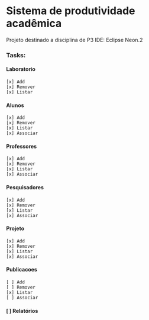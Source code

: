 # Sistema de produtividade acadêmica
Projeto destinado a disciplina de P3
IDE: Eclipse Neon.2

### Tasks:
#### Laboratorio
	[x] Add
	[x] Remover
	[x] Listar
#### Alunos
	[x] Add
	[x] Remover
	[x] Listar
	[x] Associar
#### Professores
	[x] Add
	[x] Remover
	[x] Listar
	[x] Associar
#### Pesquisadores
	[x] Add
	[x] Remover
	[x] Listar
	[x] Associar
#### Projeto
	[x] Add
	[x] Remover
	[x] Listar
	[x] Associar
#### Publicacoes
	[ ] Add
	[ ] Remover
	[x] Listar
	[ ] Associar
#### [ ] Relatórios
